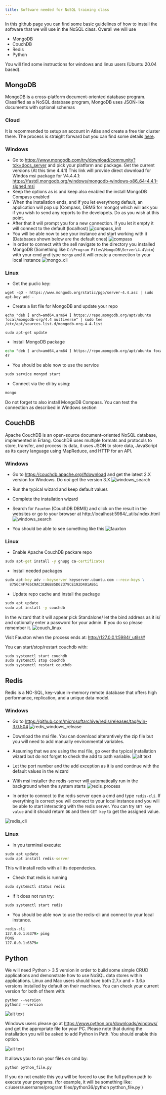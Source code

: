 ```yaml
---
title: Software needed for NoSQL training class
---
```


In this github page you can find some basic guidelines of how to install the software that we will use in the NoSQL class. Overall we will use

- MongoDB
- CouchDB
- Redis
- Python

You will find some instructions for windows and linux users (Ubuntu 20.04 based).

## MongoDB

MongoDB is a cross-platform document-oriented database program. Classified as a NoSQL database program, MongoDB uses JSON-like documents with optional schemas

### Cloud

It is recommended to setup an account in Atlas and create a free tier cluster there. The process is straight forward but you can find some details [here](atlas.md).

### Windows

- Go to https://www.mongodb.com/try/download/community?tck=docs_server and pick your platform and package. Get the current versions (At this time 4.4.1)
  This link will provide direct download for Windos msi package for V4.4.4.1: https://fastdl.mongodb.org/windows/mongodb-windows-x86_64-4.4.1-signed.msi
- Keep the options as is and keep also enabled the install MongoDB Compass enabled
- When the installation ends, and if you let everythong default, an application will pop up (Compass, DBMS for mongo) which will ask you if you wish to send any reports to the developets. Do as you wish at this point.
- After that it will prompt you for a new connection. If you let it empty it will connect to the default (localhost)
  ![compass_init](../images/compass.PNG)
- You will be able now to see your instance and start working with it (Databases shown below are the default ones)
  ![compass](../images/compass2.PNG)
- In order to connect with the sell navigate to the directory you installed MongoDB (Something like `C:\Program Files\MongoDB\Server\4.4\bin`) with your cmd and type `mongo` and it will create a connection to your local instance
  ![mongo_cli](../images/mongoshell.PNG)

### Linux

- Get the puclic key:

```
wget -qO - https://www.mongodb.org/static/pgp/server-4.4.asc | sudo apt-key add -
```

- Create a list file for MongoDB and update your repo

```
echo "deb [ arch=amd64,arm64 ] https://repo.mongodb.org/apt/ubuntu focal/mongodb-org/4.4 multiverse" | sudo tee /etc/apt/sources.list.d/mongodb-org-4.4.list
```

```
sudo apt-get update
```

- Install MongoDB package

```cmd
echo "deb [ arch=amd64,arm64 ] https://repo.mongodb.org/apt/ubuntu focal/mongodb-org/4.4 multiverse" | sudo tee /etc/apt/sources.list.d/mongodb-org-4.4.list
47
```

- You should be able now to use the service

```cmd
sudo service mongod start
```

- Connect via the cli by using:

```cmd
mongo
```

Do not forget to also install MongoDB Compass. You can test the connection as described in Windows section

## CouchDB

Apache CouchDB is an open-source document-oriented NoSQL database, implemented in Erlang. CouchDB uses multiple formats and protocols to store, transfer, and process its data, it uses JSON to store data, JavaScript as its query language using MapReduce, and HTTP for an API.

### Windows

- Go to https://couchdb.apache.org/#download and get the latest 2.X version for Windows. Do _not_ get the version 3.X
  ![windows_search](../images/windows_couch_install.PNG)
- Run the typical wizard and keep default values
- Complete the installation wizard
- Search for `Fauxton` (CouchDB DBMS) and click on the result in the websites or go to your browser at http://localhost:5984/\_utils/index.html
  ![windows_search](../images/windows_couch_fauxton.PNG)

- You should be able to see something like this
  ![fauxton](../images/fauxton_web.PNG)

### Linux

- Enable Apache CouchDB packare repo

```cmd
sudo apt-get install -y gnupg ca-certificates
```

- Install needed packages

```cmd
sudo apt-key adv --keyserver keyserver.ubuntu.com --recv-keys \
  8756C4F765C9AC3CB6B85D62379CE192D401AB61
```

- Update repo cache and install the package

```cmd
sudo apt update
sudo apt install -y couchdb
```

In the wizard that it will appear pick Standalone/ let the bind address as it is/ and optionally enter a password for your admin. If you do so please remember it.
![couch_linux](../images/couch_linux.png)

Visit Fauxton when the process ends at: http://127.0.0.1:5984/_utils/#

You can start/stop/restart couchdb with:

```cmd
sudo systemctl start couchdb
sudo systemctl stop couchdb
sudo systemctl restart couchdb
```

## Redis

Redis is a NO-SQL, key-value in-memory remote database that offers high performance, replication, and a unique data model.

### Windows

- Go to https://github.com/microsoftarchive/redis/releases/tag/win-3.0.504
  ![redis_windows_release](../images/redis_windows_release.PNG)

- Download the msi file. You can download alterantively the zip file but you will need to add manually environmental variables.
- Assuming that we are using the msi file, go over the typical installation wizard but do not forget to check the add to path variable.
  ![alt text](../images/redis_windows_path.PNG)

- Let the port number and the add exception as it is and continue with the default values in the wizard
- With msi installer the redis-server will automatically run in the background when the system starts
  ![redis_process](../images/redis_windows_redis_server.PNG)

- In order to connect to the redis server open a cmd and type `redis-cli`. If everything is correct you will connect to your local instance and you will be able to start interacting with the redis server. You can try `SET key value` and it should return `OK` and then `GET key` to get the assigned value.

![redis_cli](../images/redis_windows_redis_cli.PNG)

### Linux

- In you terminal execute:

```cmd
sudo apt update
sudo apt install redis-server
```

This will install redis with all its dependecies.

- Check that redis is running

```cmd
sudo systemctl status redis
```

- If it does not run try:

```cmd
sudo systemctl start redis
```

- You should be able now to use the redis-cli and connect to your local instance.

```cmd
redis-cli
127.0.0.1:6379> ping
PONG
127.0.0.1:6379>
```

## Python

We will need Python > 3.5 version in order to build some simple CRUD applications and demonstrate how to use NoSQL data stores within applications.
Linux and Mac users should have both 2.7.x and > 3.6.x versions installed by default on their machines. You can check your current version for both of them with:

```
python --version
python3 --version
```

![alt text](../images/pythonv.png)

Windows users please go at https://www.python.org/downloads/windows/ and get the appropriate file for your PC. Please note that during the installation you will be asked to add Python in Path. You should enable this option.

![alt text](../images/pythonpath.png)

It allows you to run your files on cmd by:

```
python python_file.py
```

If you do not enable this you will be forced to use the full python path to execute your programs. (for example, it will be something like:
c:/users/username/program files/python36/python pytthon_file.py )

